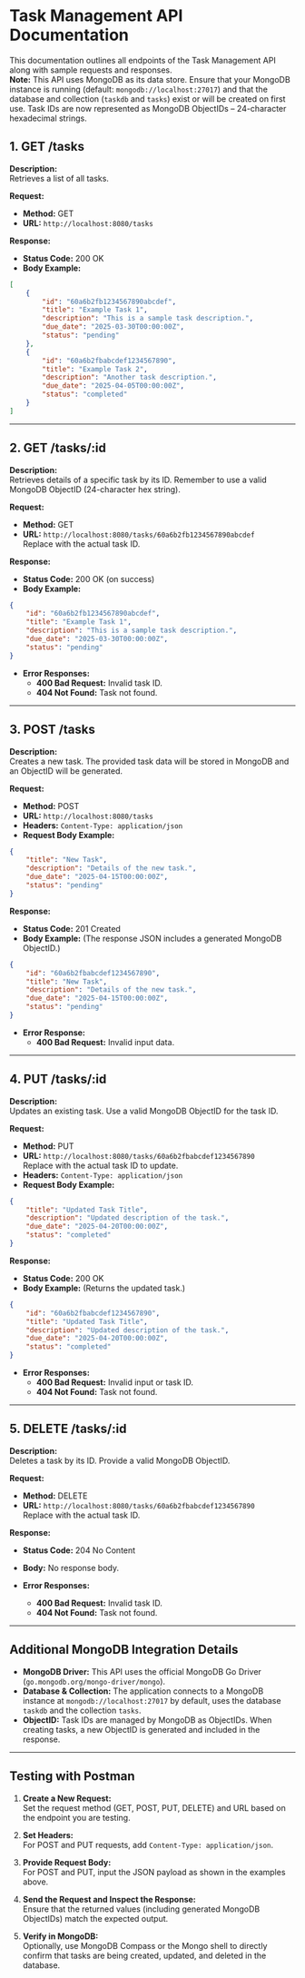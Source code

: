 # Task Management API Documentation

This documentation outlines all endpoints of the Task Management API along with sample requests and responses.  
**Note:** This API uses MongoDB as its data store. Ensure that your MongoDB instance is running (default: `mongodb://localhost:27017`) and that the database and collection (`taskdb` and `tasks`) exist or will be created on first use. Task IDs are now represented as MongoDB ObjectIDs – 24-character hexadecimal strings.

## 1. GET /tasks

**Description:**  
Retrieves a list of all tasks.

**Request:**

-   **Method:** GET
-   **URL:** `http://localhost:8080/tasks`

**Response:**

-   **Status Code:** 200 OK
-   **Body Example:**

```json
[
    {
        "id": "60a6b2fb1234567890abcdef",
        "title": "Example Task 1",
        "description": "This is a sample task description.",
        "due_date": "2025-03-30T00:00:00Z",
        "status": "pending"
    },
    {
        "id": "60a6b2fbabcdef1234567890",
        "title": "Example Task 2",
        "description": "Another task description.",
        "due_date": "2025-04-05T00:00:00Z",
        "status": "completed"
    }
]
```

---

## 2. GET /tasks/:id

**Description:**  
Retrieves details of a specific task by its ID. Remember to use a valid MongoDB ObjectID (24-character hex string).

**Request:**

-   **Method:** GET
-   **URL:** `http://localhost:8080/tasks/60a6b2fb1234567890abcdef`  
    Replace with the actual task ID.

**Response:**

-   **Status Code:** 200 OK (on success)
-   **Body Example:**

```json
{
    "id": "60a6b2fb1234567890abcdef",
    "title": "Example Task 1",
    "description": "This is a sample task description.",
    "due_date": "2025-03-30T00:00:00Z",
    "status": "pending"
}
```

-   **Error Responses:**
    -   **400 Bad Request:** Invalid task ID.
    -   **404 Not Found:** Task not found.

---

## 3. POST /tasks

**Description:**  
Creates a new task. The provided task data will be stored in MongoDB and an ObjectID will be generated.

**Request:**

-   **Method:** POST
-   **URL:** `http://localhost:8080/tasks`
-   **Headers:** `Content-Type: application/json`
-   **Request Body Example:**

```json
{
    "title": "New Task",
    "description": "Details of the new task.",
    "due_date": "2025-04-15T00:00:00Z",
    "status": "pending"
}
```

**Response:**

-   **Status Code:** 201 Created
-   **Body Example:** (The response JSON includes a generated MongoDB ObjectID.)

```json
{
    "id": "60a6b2fbabcdef1234567890",
    "title": "New Task",
    "description": "Details of the new task.",
    "due_date": "2025-04-15T00:00:00Z",
    "status": "pending"
}
```

-   **Error Response:**
    -   **400 Bad Request:** Invalid input data.

---

## 4. PUT /tasks/:id

**Description:**  
Updates an existing task. Use a valid MongoDB ObjectID for the task ID.

**Request:**

-   **Method:** PUT
-   **URL:** `http://localhost:8080/tasks/60a6b2fbabcdef1234567890`  
    Replace with the actual task ID to update.
-   **Headers:** `Content-Type: application/json`
-   **Request Body Example:**

```json
{
    "title": "Updated Task Title",
    "description": "Updated description of the task.",
    "due_date": "2025-04-20T00:00:00Z",
    "status": "completed"
}
```

**Response:**

-   **Status Code:** 200 OK
-   **Body Example:** (Returns the updated task.)

```json
{
    "id": "60a6b2fbabcdef1234567890",
    "title": "Updated Task Title",
    "description": "Updated description of the task.",
    "due_date": "2025-04-20T00:00:00Z",
    "status": "completed"
}
```

-   **Error Responses:**
    -   **400 Bad Request:** Invalid input or task ID.
    -   **404 Not Found:** Task not found.

---

## 5. DELETE /tasks/:id

**Description:**  
Deletes a task by its ID. Provide a valid MongoDB ObjectID.

**Request:**

-   **Method:** DELETE
-   **URL:** `http://localhost:8080/tasks/60a6b2fbabcdef1234567890`  
    Replace with the actual task ID.

**Response:**

-   **Status Code:** 204 No Content
-   **Body:** No response body.

-   **Error Responses:**
    -   **400 Bad Request:** Invalid task ID.
    -   **404 Not Found:** Task not found.

---

## Additional MongoDB Integration Details

-   **MongoDB Driver:** This API uses the official MongoDB Go Driver (`go.mongodb.org/mongo-driver/mongo`).
-   **Database & Collection:** The application connects to a MongoDB instance at `mongodb://localhost:27017` by default, uses the database `taskdb` and the collection `tasks`.
-   **ObjectID:** Task IDs are managed by MongoDB as ObjectIDs. When creating tasks, a new ObjectID is generated and included in the response.

---

## Testing with Postman

1. **Create a New Request:**  
   Set the request method (GET, POST, PUT, DELETE) and URL based on the endpoint you are testing.

2. **Set Headers:**  
   For POST and PUT requests, add `Content-Type: application/json`.

3. **Provide Request Body:**  
   For POST and PUT, input the JSON payload as shown in the examples above.

4. **Send the Request and Inspect the Response:**  
   Ensure that the returned values (including generated MongoDB ObjectIDs) match the expected output.

5. **Verify in MongoDB:**  
   Optionally, use MongoDB Compass or the Mongo shell to directly confirm that tasks are being created, updated, and deleted in the database.
